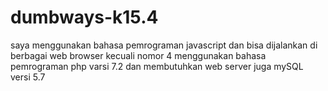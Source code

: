 # dumbways-k15.4
saya menggunakan bahasa pemrograman javascript dan bisa dijalankan di berbagai web browser kecuali nomor 4 menggunakan bahasa pemrograman php varsi 7.2 dan membutuhkan web server juga mySQL versi 5.7 
